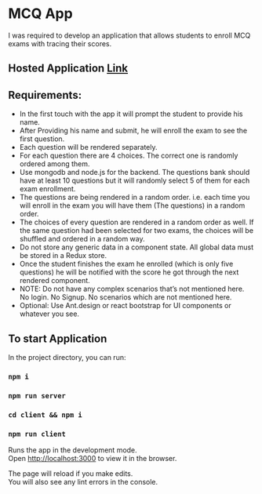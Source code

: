 # MCQ App
I was required to develop an application that allows students to enroll MCQ exams with tracing their scores.

## Hosted Application [Link](https://mcq-exam.herokuapp.com)

## Requirements:
- In the first touch with the app it will prompt the student to provide his name.
- After Providing his name and submit, he will enroll the exam to see the first question.
- Each question will be rendered separately.
- For each question there are 4 choices. The correct one is randomly ordered among them.
- Use mongodb and node.js for the backend. The questions bank should have at least 10 questions but it will randomly select 5 of them for each exam enrollment.
- The questions are being rendered in a random order. i.e. each time you will enroll in the exam you will have them (The questions) in a random order.
- The choices of every question are rendered in a random order as well. If the same question had been selected for two exams, the choices will be shuffled and ordered in a random way.
- Do not store any generic data in a component state. All global data must be stored in a Redux store.
- Once the student finishes the exam he enrolled (which is only five questions) he will be notified with the score he got through the next rendered component.
- NOTE: Do not have any complex scenarios that’s not mentioned here. No login. No Signup. No scenarios which are not mentioned here.
- Optional: Use Ant.design or react bootstrap for UI components or whatever you see.

## To start Application

In the project directory, you can run:

### `npm i`
### `npm run server`
### `cd client && npm i` 
### `npm run client`

Runs the app in the development mode.\
Open [http://localhost:3000](http://localhost:3000) to view it in the browser.

The page will reload if you make edits.\
You will also see any lint errors in the console.
